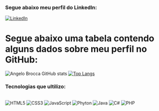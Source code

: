 ### Segue abaixo meu perfil do LinkedIn:

[![LinkedIn](https://img.shields.io/badge/LinkedIn-0077B5?style=for-the-badge&logo=linkedin&logoColor=white)](https:www.linkedin.com/in/angelo-brocca-87bb1a148)

# Segue abaixo uma tabela contendo alguns dados sobre meu perfil no GitHub:

![Angelo Brocca GitHub stats](https://github-readme-stats.vercel.app/api?username=AngeloBrocca&show_icons=true&theme=tokyonight)
[![Top Langs](https://github-readme-stats.vercel.app/api/top-langs/?username=AngeloBrocca)](https://github.com/anuraghazra/github-readme-stats)

### Tecnologias que ultilizo:

<div style="display: inline_block"><br/>
  <img alagn="center" alt="HTML5" src="https://img.shields.io/badge/HTML5-E34F26?style=for-the-badge&logo=html5&logoColor=white" /> 
  <img alagn="center" alt="CSS3" src="https://img.shields.io/badge/CSS3-1572B6?style=for-the-badge&logo=css3&logoColor=white" />  
  <img alagn="center" alt="JavaScript"    src="https://img.shields.io/badge/JavaScript-323330?style=for-the-badge&logo=javascript&logoColor=F7DF1E" />  
  <img alagn="center" alt="Phyton" src="https://img.shields.io/badge/Python-14354C?style=for-the-badge&logo=python&logoColor=white" /> 
  <img alagn="center" alt="Java" src="https://img.shields.io/badge/Java-ED8B00?style=for-the-badge&logo=java&logoColor=white" />
<img alagn="center" alt="C#" src="https://img.shields.io/badge/CSharp-BC02D4?style=for-the-badge&logo=CSharp&logoColor=white" />
<img alagn="center" alt="PHP" src="https://img.shields.io/badge/PHP-600080?style=for-the-badge&logo=PHPp&logoColor=white" />
